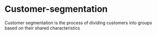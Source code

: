 # Customer-segmentation
Customer segmentation is the process of dividing customers into groups based on their shared characteristics
